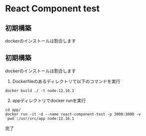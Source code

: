 # React Component test
## 初期構築
dockerのインストールは割合します

## 初期構築
dockerのインストールは割合します

1. Dockerfileのあるディレクトリで以下のコマンドを実行
```
docker build ./ -t node:12.16.1
```

2. appディレクトリでdocker runを実行
```
cd app/
docker run -it -d --name react-component-test -p 3000:3000 -v `pwd`:/usr/src/app node:12.16.1
```

完了

